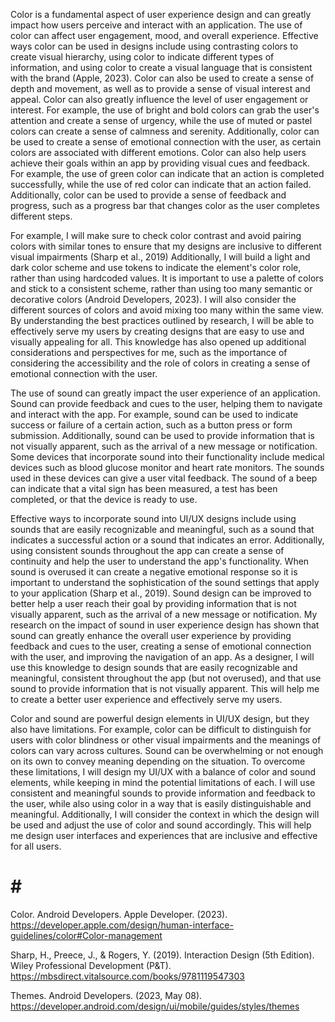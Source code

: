 Color is a fundamental aspect of user experience design and can greatly impact how users perceive and interact with an application. The use of color can affect user engagement, mood, and overall experience. Effective ways color can be used in designs include using contrasting colors to create visual hierarchy, using color to indicate different types of information, and using color to create a visual language that is consistent with the brand (Apple, 2023). Color can also be used to create a sense of depth and movement, as well as to provide a sense of visual interest and appeal. Color can also greatly influence the level of user engagement or interest. For example, the use of bright and bold colors can grab the user's attention and create a sense of urgency, while the use of muted or pastel colors can create a sense of calmness and serenity. Additionally, color can be used to create a sense of emotional connection with the user, as certain colors are associated with different emotions. Color can also help users achieve their goals within an app by providing visual cues and feedback. For example, the use of green color can indicate that an action is completed successfully, while the use of red color can indicate that an action failed. Additionally, color can be used to provide a sense of feedback and progress, such as a progress bar that changes color as the user completes different steps.

For example, I will make sure to check color contrast and avoid pairing colors with similar tones to ensure that my designs are inclusive to different visual impairments (Sharp et al., 2019) Additionally, I will build a light and dark color scheme and use tokens to indicate the element's color role, rather than using hardcoded values. It is important to use a palette of colors and stick to a consistent scheme, rather than using too many semantic or decorative colors (Android Developers, 2023).  I will also consider the different sources of colors and avoid mixing too many within the same view. By understanding the best practices outlined by research, I will be able to effectively serve my users by creating designs that are easy to use and visually appealing for all. This knowledge has also opened up additional considerations and perspectives for me, such as the importance of considering the accessibility and the role of colors in creating a sense of emotional connection with the user.

The use of sound can greatly impact the user experience of an application. Sound can provide feedback and cues to the user, helping them to navigate and interact with the app. For example, sound can be used to indicate success or failure of a certain action, such as a button press or form submission. Additionally, sound can be used to provide information that is not visually apparent, such as the arrival of a new message or notification. Some devices that incorporate sound into their functionality include medical devices such as blood glucose monitor and heart rate monitors. The sounds used in these devices can give a user vital feedback. The sound of a beep can indicate that a vital sign has been measured, a test has been completed, or that the device is ready to use. 

Effective ways to incorporate sound into UI/UX designs include using sounds that are easily recognizable and meaningful, such as a sound that indicates a successful action or a sound that indicates an error. Additionally, using consistent sounds throughout the app can create a sense of continuity and help the user to understand the app's functionality. When sound is overused it can create a negative emotional response so it is important to understand the sophistication of the sound settings that apply to your application (Sharp et al., 2019). Sound design can be improved to better help a user reach their goal by providing information that is not visually apparent, such as the arrival of a new message or notification. My research on the impact of sound in user experience design has shown that sound can greatly enhance the overall user experience by providing feedback and cues to the user, creating a sense of emotional connection with the user, and improving the navigation of an app. As a designer, I will use this knowledge to design sounds that are easily recognizable and meaningful, consistent throughout the app (but not overused), and that use sound to provide information that is not visually apparent. This will help me to create a better user experience and effectively serve my users.

Color and sound are powerful design elements in UI/UX design, but they also have limitations. For example, color can be difficult to distinguish for users with color blindness or other visual impairments and the meanings of colors can vary across cultures. Sound can be overwhelming or not enough on its own to convey meaning depending on the situation. To overcome these limitations, I will design my UI/UX with a balance of color and sound elements, while keeping in mind the potential limitations of each. I will use consistent and meaningful sounds to provide information and feedback to the user, while also using color in a way that is easily distinguishable and meaningful. Additionally, I will consider the context in which the design will be used and adjust the use of color and sound accordingly. This will help me design user interfaces and experiences that are inclusive and effective for all users.

# # #

Color. Android Developers. Apple Developer. (2023). https://developer.apple.com/design/human-interface-guidelines/color#Color-management

Sharp, H., Preece, J., & Rogers, Y. (2019). Interaction Design (5th Edition). Wiley Professional Development (P&T). https://mbsdirect.vitalsource.com/books/9781119547303

Themes. Android Developers. (2023, May 08). https://developer.android.com/design/ui/mobile/guides/styles/themes
